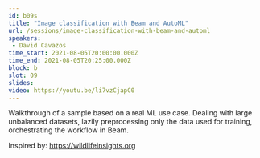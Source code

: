 ```yaml
---
id: b09s
title: "Image classification with Beam and AutoML"
url: /sessions/image-classification-with-beam-and-automl
speakers:
 - David Cavazos
time_start: 2021-08-05T20:00:00.000Z
time_end: 2021-08-05T20:25:00.000Z
block: b
slot: 09
slides: 
video: https://youtu.be/li7vzCjapC0
---
```


Walkthrough of a sample based on a real ML use case. Dealing with large unbalanced datasets, lazily preprocessing only the data used for training, orchestrating the workflow in Beam.

Inspired by: https://wildlifeinsights.org